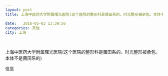```yaml
--- 
layout: post 
title: 上海中医药大学附属曙光医院(这个医院的整形科是莆田系的。时光整形被承包。本体不是莆田系的)

date:   2016-05-03 13:39:56 
categories: 其他  
city: 上海
  
--- 
```

   
上海中医药大学附属曙光医院(这个医院的整形科是莆田系的。时光整形被承包。本体不是莆田系的)

信息


